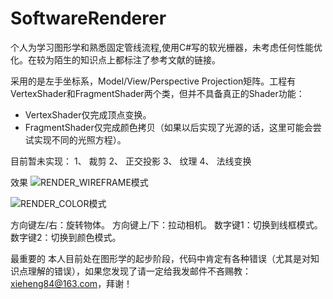 # SoftwareRenderer
个人为学习图形学和熟悉固定管线流程,使用C#写的软光栅器，未考虑任何性能优化。在较为陌生的知识点上都标注了参考文献的链接。

采用的是左手坐标系，Model/View/Perspective Projection矩阵。工程有VertexShader和FragmentShader两个类，但并不具备真正的Shader功能：
* VertexShader仅完成顶点变换。
* FragmentShader仅完成颜色拷贝（如果以后实现了光源的话，这里可能会尝试实现不同的光照方程）。

目前暂未实现：
1、 裁剪
2、 正交投影
3、 纹理
4、 法线变换

效果
![RENDER_WIREFRAME模式](https://github.com/xieheng/SoftwareRenderer/blob/master/image_render_wireframe.png)

![RENDER_COLOR模式](https://github.com/xieheng/SoftwareRenderer/blob/master/image_render_color.png)

方向键左/右：旋转物体。
方向键上/下：拉动相机。
数字键1：切换到线框模式。
数字键2：切换到颜色模式。

最重要的
本人目前处在图形学的起步阶段，代码中肯定有各种错误（尤其是对知识点理解的错误），如果您发现了请一定给我发邮件不吝赐教：xieheng84@163.com，拜谢！
